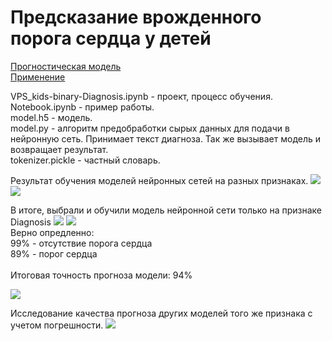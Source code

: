 # Предсказание врожденного порога сердца у детей

<a href='https://github.com/salfa-ru/doct24_neural-network/blob/main/PatientsExcelData/Dmitry/VPS_kids-binary-Diagnosis.ipynb'> Прогностическая модель </a> </br>
<a href='https://github.com/salfa-ru/doct24_neural-network/blob/main/PatientsExcelData/Dmitry/Notebook.ipynb'> Применение </a> 

VPS_kids-binary-Diagnosis.ipynb - проект, процесс обучения.</br>
Notebook.ipynb  - пример работы.</br>
model.h5  - модель.</br>
model.py -  алгоритм предобработки сырых данных для подачи в нейронную сеть. Принимает текст диагноза. Так же вызывает модель и возвращает результат.</br>
tokenizer.pickle - частный словарь.

Результат обучения моделей нейронных сетей на разных признаках.
![](https://github.com/salfa-ru/doct24_neural-network/blob/main/PatientsExcelData/Dmitry/png/all.png)
![](https://github.com/salfa-ru/doct24_neural-network/blob/main/PatientsExcelData/Dmitry/png/all1.png)

В итоге, выбрали и обучили модель нейронной сети только на признаке Diagnosis
![](https://github.com/salfa-ru/doct24_neural-network/blob/main/PatientsExcelData/Dmitry/png/train_result.png)
![](https://github.com/salfa-ru/doct24_neural-network/blob/main/PatientsExcelData/Dmitry/png/embedding_model.png)
</br> Верно опредленно: </br>
99% -  отсутствие порога сердца </br>
89% - порог сердца</br>
</br>
Итоговая точность прогноза модели: 94%

![](https://github.com/salfa-ru/doct24_neural-network/blob/main/PatientsExcelData/Dmitry/png/cm_all.png)

Исследование качества прогноза других моделей того же признака с учетом погрешности.
![](https://github.com/salfa-ru/doct24_neural-network/blob/main/PatientsExcelData/Dmitry/png/other_model_result.png)
